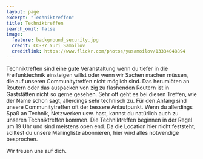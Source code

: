 ```yaml
---
layout: page
excerpt: "Techniktreffen"
title: Techniktreffen
search_omit: false
image:
  feature: background_security.jpg
  credit: CC-BY Yuri Samoilov
  creditlink: https://www.flickr.com/photos/yusamoilov/13334048894
---
```


Techniktreffen sind eine gute Veranstaltung wenn du tiefer in die Freifunktechnik einsteigen willst oder wenn wir Sachen machen müssen, die auf unseren Communitytreffen nicht möglich sind. Das herumlöten an Routern oder das auspacken von zig zu flashenden Routern ist in Gaststätten nicht so gerne gesehen. Sehr oft geht es bei diesen Treffen, wie der Name schon sagt, allerdings sehr technisch zu. Für den Anfang sind unsere Communitytreffen oft der bessere Anlaufpunkt. Wenn du allerdings Spaß an Technik, Netzwerken usw. hast, kannst du natürlich auch zu unseren Techniktreffen kommen. Die Techniktreffen beginnen in der Regel um 19 Uhr und sind meistens open end. Da die Location hier nicht feststeht, solltest du unsere Mailingliste abonnieren, hier wird alles notwendige besprochen.

Wir freuen uns auf dich. 


